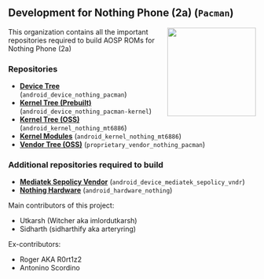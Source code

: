 ## Development for Nothing Phone (2a) (`Pacman`)
<img align="right" width="180" height="180" src="https://avatars.githubusercontent.com/u/160396058?s=400&u=386ad56768bc8b4ddf7883c3b91278ff002f049c&v=4">

This organization contains all the important repositories required to build AOSP ROMs for Nothing Phone (2a)

### Repositories
* [**Device Tree**](https://github.com/Nothing-2A/android_device_nothing_pacman.git) (`android_device_nothing_pacman`)
* [**Kernel Tree (Prebuilt)**](https://github.com/Nothing-2A/device_nothing_pacman-kernel.git) (`android_device_nothing_pacman-kernel`)
* [**Kernel Tree (OSS)**](https://github.com/Nothing-2A/android_kernel_nothing_mt6886) (`android_kernel_nothing_mt6886`)
* [**Kernel Modules**](https://github.com/Nothing-2A/android_kernel_modules_nothing_mt6886) (`android_kernel_nothing_mt6886`)
* [**Vendor Tree (OSS)**](https://gitlab.com/sidharthify/proprietary_vendor_nothing_pacman) (`proprietary_vendor_nothing_pacman`)

### Additional repositories required to build
* [**Mediatek Sepolicy Vendor**](https://github.com/LineageOS/android_device_mediatek_sepolicy_vndr) (`android_device_mediatek_sepolicy_vndr`)
* [**Nothing Hardware**](https://github.com/LineageOS/android_hardware_nothing) (`android_hardware_nothing`)

Main contributors of this project:
- Utkarsh (Witcher aka imlordutkarsh)
- Sidharth (sidharthify aka arteryring)

Ex-contributors:
- Roger AKA R0rt1z2
- Antonino Scordino 
